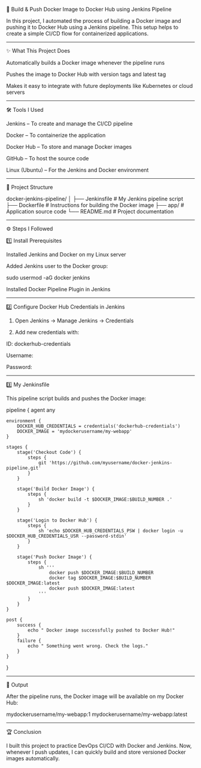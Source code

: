 🚀 Build & Push Docker Image to Docker Hub using Jenkins Pipeline

In this project, I automated the process of building a Docker image and pushing it to Docker Hub using a Jenkins pipeline.
This setup helps to create a simple CI/CD flow for containerized applications.


---

✨ What This Project Does

Automatically builds a Docker image whenever the pipeline runs

Pushes the image to Docker Hub with version tags and latest tag

Makes it easy to integrate with future deployments like Kubernetes or cloud servers



---

🛠 Tools I Used

Jenkins – To create and manage the CI/CD pipeline

Docker – To containerize the application

Docker Hub – To store and manage Docker images

GitHub – To host the source code

Linux (Ubuntu) – For the Jenkins and Docker environment



---

📂 Project Structure

docker-jenkins-pipeline/
│
├── Jenkinsfile           # My Jenkins pipeline script
├── Dockerfile            # Instructions for building the Docker image
├── app/                  # Application source code
└── README.md             # Project documentation


---

⚙ Steps I Followed

1️⃣ Install Prerequisites

Installed Jenkins and Docker on my Linux server

Added Jenkins user to the Docker group:

sudo usermod -aG docker jenkins

Installed Docker Pipeline Plugin in Jenkins



---

2️⃣ Configure Docker Hub Credentials in Jenkins

1. Open Jenkins → Manage Jenkins → Credentials


2. Add new credentials with:

ID: dockerhub-credentials

Username: <my-dockerhub-username>

Password: <my-dockerhub-password>



---

3️⃣ My Jenkinsfile

This pipeline script builds and pushes the Docker image:

pipeline {
    agent any

    environment {
        DOCKER_HUB_CREDENTIALS = credentials('dockerhub-credentials')
        DOCKER_IMAGE = 'mydockerusername/my-webapp'
    }

    stages {
        stage('Checkout Code') {
            steps {
                git 'https://github.com/myusername/docker-jenkins-pipeline.git'
            }
        }

        stage('Build Docker Image') {
            steps {
                sh 'docker build -t $DOCKER_IMAGE:$BUILD_NUMBER .'
            }
        }

        stage('Login to Docker Hub') {
            steps {
                sh 'echo $DOCKER_HUB_CREDENTIALS_PSW | docker login -u $DOCKER_HUB_CREDENTIALS_USR --password-stdin'
            }
        }

        stage('Push Docker Image') {
            steps {
                sh '''
                    docker push $DOCKER_IMAGE:$BUILD_NUMBER
                    docker tag $DOCKER_IMAGE:$BUILD_NUMBER $DOCKER_IMAGE:latest
                    docker push $DOCKER_IMAGE:latest
                '''
            }
        }
    }

    post {
        success {
            echo " Docker image successfully pushed to Docker Hub!"
        }
        failure {
            echo " Something went wrong. Check the logs."
        }
    }
}

---

🎯 Output

After the pipeline runs, the Docker image will be available on my Docker Hub:

mydockerusername/my-webapp:1
mydockerusername/my-webapp:latest


---

🏆 Conclusion

I built this project to practice DevOps CI/CD with Docker and Jenkins.
Now, whenever I push updates, I can quickly build and store versioned Docker images automatically.
